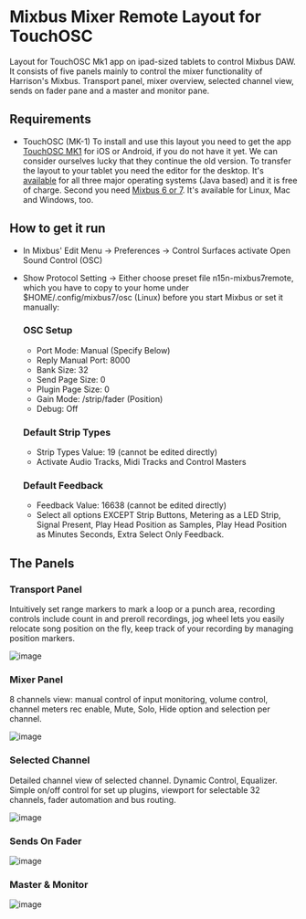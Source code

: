 # Mixbus Mixer Remote Layout for TouchOSC

Layout for TouchOSC Mk1 app on ipad-sized tablets to control Mixbus DAW.
It consists of five panels mainly to control the mixer functionality of Harrison's Mixbus.
Transport panel, mixer overview, selected channel view, sends on fader pane and a master and monitor pane.

## Requirements
- TouchOSC (MK-1)
To install and use this layout you need to get the app [TouchOSC MK1](https://hexler.net/touchosc-mk1) for iOS or Android, if you do not have it yet. We can consider ourselves lucky that they continue the old version.
To transfer the layout to your tablet you need the editor for the desktop. It's [available](https://hexler.net/touchosc-mk1#resources) for all three major operating systems (Java based) and it is free of charge.
Second you need [Mixbus 6 or 7](https://harrisonconsoles.com/product/mixbus). It's available for Linux, Mac and Windows, too.

## How to get it run
- In Mixbus' Edit Menu -> Preferences -> Control Surfaces activate Open Sound Control (OSC)
- Show Protocol Setting -> Either choose preset file n15n-mixbus7remote, which you have to copy to your home under $HOME/.config/mixbus7/osc (Linux) before you start Mixbus or set it manually:

  ### OSC Setup
  - Port Mode: Manual (Specify Below)
  - Reply Manual Port: 8000
  - Bank Size: 32
  - Send Page Size: 0
  - Plugin Page Size: 0
  - Gain Mode: /strip/fader (Position)
  - Debug: Off
  ### Default Strip Types
  - Strip Types Value: 19 (cannot be edited directly)
  - Activate Audio Tracks, Midi Tracks and Control Masters
  ### Default Feedback
  - Feedback Value: 16638 (cannot be edited directly)
  - Select all options EXCEPT Strip Buttons, Metering as a LED Strip, Signal Present, Play Head Position as Samples, Play Head Position as Minutes Seconds, Extra Select Only Feedback.

## The Panels

### Transport Panel
Intuitively set range markers to mark a loop or a punch area,
recording controls include count in and preroll recordings,
jog wheel lets you easily relocate song position on the fly,
keep track of your recording by managing position markers.

![image](https://user-images.githubusercontent.com/8352411/121231631-e81d1d00-c890-11eb-8c43-772d1d2f67c7.png)

### Mixer Panel
8 channels view: manual control of input monitoring, volume control, channel meters rec enable, Mute, Solo, Hide option and selection per channel.

![image](https://user-images.githubusercontent.com/8352411/121231846-33373000-c891-11eb-94bd-4a3085287845.png)

### Selected Channel
Detailed channel view of selected channel. Dynamic Control, Equalizer. Simple on/off control for set up plugins, viewport for selectable 32 channels, fader automation and bus routing.

![image](https://user-images.githubusercontent.com/8352411/121231949-519d2b80-c891-11eb-8196-3f68af1e6152.png)

### Sends On Fader
![image](https://user-images.githubusercontent.com/8352411/121232018-67aaec00-c891-11eb-9563-539e6b8ebce3.png)

### Master & Monitor
![image](https://user-images.githubusercontent.com/8352411/121232068-7abdbc00-c891-11eb-931e-1a95dbca19ca.png)
